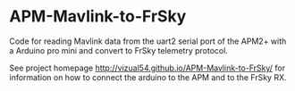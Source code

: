 APM-Mavlink-to-FrSky
=============================
Code for reading Mavlink data from the uart2 serial port of the APM2+ with a Arduino pro mini
and convert to FrSky telemetry protocol.

See project homepage http://vizual54.github.io/APM-Mavlink-to-FrSky/ for information on how to connect the arduino to the APM and to the FrSky RX.
